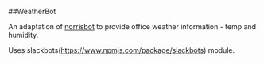 ##WeatherBot

An adaptation of [norrisbot](https://getpocket.com/a/read/1041488399) to provide office weather information - temp and humidity.

Uses slackbots(https://www.npmjs.com/package/slackbots) module.

